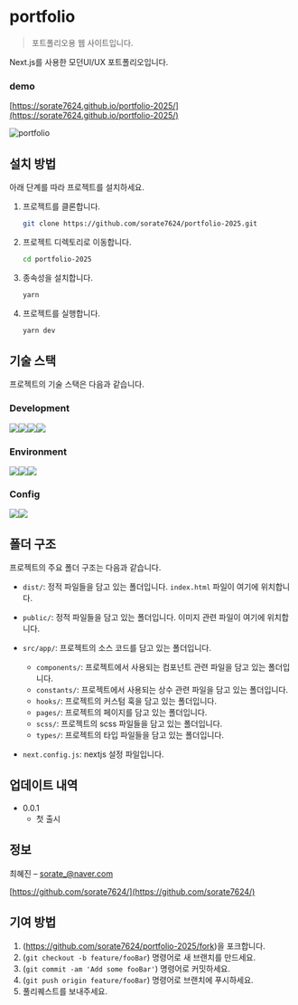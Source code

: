 # portfolio

> 포트폴리오용 웹 사이트입니다.

Next.js를 사용한 모던UI/UX 포트폴리오입니다.

### demo

[https://sorate7624.github.io/portfolio-2025/](https://sorate7624.github.io/portfolio-2025/)

![portfolio](./public/portfolio.png)

## 설치 방법

아래 단계를 따라 프로젝트를 설치하세요.

1. 프로젝트를 클론합니다.

   ```bash
   git clone https://github.com/sorate7624/portfolio-2025.git
   ```

2. 프로젝트 디렉토리로 이동합니다.

   ```bash
   cd portfolio-2025
   ```

3. 종속성을 설치합니다.

   ```bash
   yarn
   ```

4. 프로젝트를 실행합니다.
   ```bash
   yarn dev
   ```

## 기술 스택

프로젝트의 기술 스택은 다음과 같습니다.

### Development

<div style="display: flex">
  <img src="https://img.shields.io/badge/Next.js-000000?style=for-the-badge&logo=next.js&logoColor=white">
  <img src="https://img.shields.io/badge/react-61DAFB?style=for-the-badge&logo=react&logoColor=white">
  <img src="https://img.shields.io/badge/typescript-3178c6?style=for-the-badge&logo=typescript&logoColor=white">
  <img src="https://img.shields.io/badge/scss-cd6799?style=for-the-badge&logo=sass&logoColor=white">
  <br/>
</div>

### Environment

<div style="display: flex">
  <img src="https://img.shields.io/badge/visual studio code-007ACC?style=for-the-badge&logo=visualstudiocode&logoColor=white">
  <img src="https://img.shields.io/badge/git-F05032?style=for-the-badge&logo=git&logoColor=white">
  <img src="https://img.shields.io/badge/github-181717?style=for-the-badge&logo=github&logoColor=white">
</div>

### Config

<div style="display: flex">
  <img src="https://img.shields.io/badge/yarn-2a275d?style=for-the-badge&logo=yarn&logoColor=white">
  <img src="https://img.shields.io/badge/Next.js-000000?style=for-the-badge&logo=next.js&logoColor=white">
</div>

## 폴더 구조

프로젝트의 주요 폴더 구조는 다음과 같습니다.

- `dist/`: 정적 파일들을 담고 있는 폴더입니다. `index.html` 파일이 여기에 위치합니다.
- `public/`: 정적 파일들을 담고 있는 폴더입니다. 이미지 관련 파일이 여기에 위치합니다.
- `src/app/`: 프로젝트의 소스 코드를 담고 있는 폴더입니다.
  - `components/`: 프로젝트에서 사용되는 컴포넌트 관련 파일을 담고 있는 폴더입니다.
  - `constants/`: 프로젝트에서 사용되는 상수 관련 파일을 담고 있는 폴더입니다.
  - `hooks/`: 프로젝트의 커스텀 훅을 담고 있는 폴더입니다.
  - `pages/`: 프로젝트의 페이지를 담고 있는 폴더입니다.
  - `scss/`: 프로젝트의 scss 파일들을 담고 있는 폴더입니다.
  - `types/`: 프로젝트의 타입 파일들을 담고 있는 폴더입니다.

- `next.config.js`: nextjs 설정 파일입니다.

## 업데이트 내역

- 0.0.1
  - 첫 출시

## 정보

최혜진 – sorate_@naver.com

[https://github.com/sorate7624/](https://github.com/sorate7624/)

## 기여 방법

1. (<https://github.com/sorate7624/portfolio-2025/fork>)을 포크합니다.
2. (`git checkout -b feature/fooBar`) 명령어로 새 브랜치를 만드세요.
3. (`git commit -am 'Add some fooBar'`) 명령어로 커밋하세요.
4. (`git push origin feature/fooBar`) 명령어로 브랜치에 푸시하세요.
5. 풀리퀘스트를 보내주세요.
